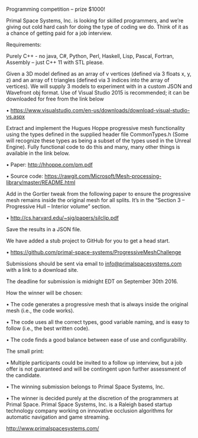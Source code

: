  
Programming competition – prize $1000!

Primal Space Systems, Inc. is looking for skilled programmers, and we’re giving out cold hard cash for doing the type of coding we do. Think of it as a chance of getting paid for a job interview.



Requirements:

Purely C++ - no java, C#, Python, Perl, Haskell, Lisp, Pascal, Fortran, Assembly – just C++ 11 with STL please.

Given a 3D model defined as an array of v vertices (defined via 3 floats x, y, z) and an array of t triangles (defined via 3 indices into the array of vertices). We will supply 3 models to experiment with in a custom JSON and Wavefront obj format.
Use of Visual Studio 2015 is recommended; it can be downloaded for free from the link below

•	https://www.visualstudio.com/en-us/downloads/download-visual-studio-vs.aspx

Extract and implement the Hugues Hoppe progressive mesh functionality using the types defined in the supplied header file CommonTypes.h (Some will recognize these types as being a subset of the types used in the Unreal Engine). Fully functional code to do this and many, many other things is available in the link below.

•	Paper: http://hhoppe.com/pm.pdf

•	Source code: https://rawgit.com/Microsoft/Mesh-processing-library/master/README.html

Add in the Gortler tweak from the following paper to ensure the progressive mesh remains inside the original mesh for all splits. It’s in the “Section 3 – Progressive Hull – Interior volume” section.

•	http://cs.harvard.edu/~sjg/papers/silclip.pdf

Save the results in a JSON file.

We have added a stub project to GitHub for you to get a head start.

•	https://github.com/primal-space-systems/ProgressiveMeshChallenge

Submissions should be sent via email to info@primalspacesystems.com with a link to a download site.

The deadline for submission is midnight EDT on September 30th 2016.



How the winner will be chosen:

•	The code generates a progressive mesh that is always inside the original mesh (i.e., the code works).

•	The code uses all the correct types, good variable naming, and is easy to follow (i.e., the best written code).

•	The code finds a good balance between ease of use and configurability.



The small print:

•	Multiple participants could be invited to a follow up interview, but a job offer is not guaranteed and will be contingent upon further assessment of the candidate.

•	The winning submission belongs to Primal Space Systems, Inc.

•	The winner is decided purely at the discretion of the programmers at Primal Space.
Primal Space Systems, Inc. is a Raleigh based startup technology company working on innovative occlusion algorithms for automatic navigation and game streaming. 

http://www.primalspacesystems.com/
